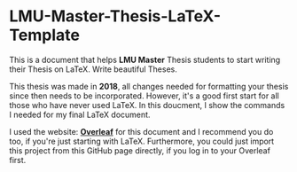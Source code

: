 # LMU-Master-Thesis-LaTeX-Template
This is a document that helps **LMU Master** Thesis students to start writing their Thesis on LaTeX. Write beautiful Theses.

This thesis was made in **2018**, all changes needed for formatting your thesis since then needs to be incorporated. However, it's a good first start for all those who have never used LaTeX. In this doucment, I show the commands I needed for my final LaTeX document.

I used the website: **[Overleaf](https://www.overleaf.com/)** for this document and I recommend you do too, if you're just starting with LaTeX. Furthermore, you could just import this project from this GitHub page directly, if you log in to your Overleaf first.
